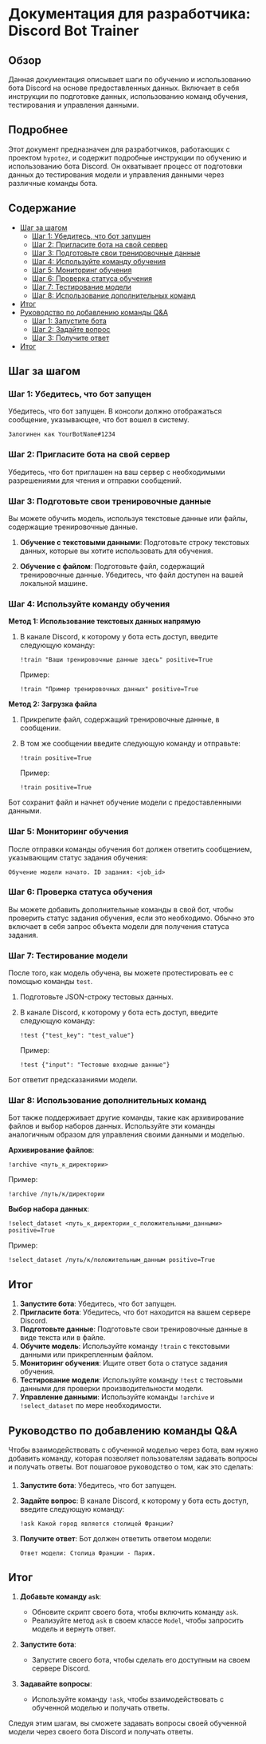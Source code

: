 # Документация для разработчика: Discord Bot Trainer

## Обзор

Данная документация описывает шаги по обучению и использованию бота Discord на основе предоставленных данных. Включает в себя инструкции по подготовке данных, использованию команд обучения, тестирования и управления данными.

## Подробнее

Этот документ предназначен для разработчиков, работающих с проектом `hypotez`, и содержит подробные инструкции по обучению и использованию бота Discord. Он охватывает процесс от подготовки данных до тестирования модели и управления данными через различные команды бота.

## Содержание

- [Шаг за шагом](#шаг-за-шагом)
  - [Шаг 1: Убедитесь, что бот запущен](#шаг-1-убедитесь-что-бот-запущен)
  - [Шаг 2: Пригласите бота на свой сервер](#шаг-2-пригласите-бота-на-свой-сервер)
  - [Шаг 3: Подготовьте свои тренировочные данные](#шаг-3-подготовьте-свои-тренировочные-данные)
  - [Шаг 4: Используйте команду обучения](#шаг-4-используйте-команду-обучения)
  - [Шаг 5: Мониторинг обучения](#шаг-5-мониторинг-обучения)
  - [Шаг 6: Проверка статуса обучения](#шаг-6-проверка-статуса-обучения)
  - [Шаг 7: Тестирование модели](#шаг-7-тестирование-модели)
  - [Шаг 8: Использование дополнительных команд](#шаг-8-использование-дополнительных-команд)
- [Итог](#итог)
- [Руководство по добавлению команды Q&A](#руководство-по-добавлению-команды-qa)
  - [Шаг 1: Запустите бота](#шаг-1-запустите-бота)
  - [Шаг 2: Задайте вопрос](#шаг-2-задайте-вопрос)
  - [Шаг 3: Получите ответ](#шаг-3-получите-ответ)
- [Итог](#итог-1)

## Шаг за шагом

### Шаг 1: Убедитесь, что бот запущен

Убедитесь, что бот запущен. В консоли должно отображаться сообщение, указывающее, что бот вошел в систему.

```plaintext
Залогинен как YourBotName#1234
```

### Шаг 2: Пригласите бота на свой сервер

Убедитесь, что бот приглашен на ваш сервер с необходимыми разрешениями для чтения и отправки сообщений.

### Шаг 3: Подготовьте свои тренировочные данные

Вы можете обучить модель, используя текстовые данные или файлы, содержащие тренировочные данные.

1.  **Обучение с текстовыми данными**:
    Подготовьте строку текстовых данных, которые вы хотите использовать для обучения.

2.  **Обучение с файлом**:
    Подготовьте файл, содержащий тренировочные данные. Убедитесь, что файл доступен на вашей локальной машине.

### Шаг 4: Используйте команду обучения

**Метод 1: Использование текстовых данных напрямую**

1.  В канале Discord, к которому у бота есть доступ, введите следующую команду:

    ```plaintext
    !train "Ваши тренировочные данные здесь" positive=True
    ```

    Пример:

    ```plaintext
    !train "Пример тренировочных данных" positive=True
    ```

**Метод 2: Загрузка файла**

1.  Прикрепите файл, содержащий тренировочные данные, в сообщении.
2.  В том же сообщении введите следующую команду и отправьте:

    ```plaintext
    !train positive=True
    ```

    Пример:

    ```plaintext
    !train positive=True
    ```

Бот сохранит файл и начнет обучение модели с предоставленными данными.

### Шаг 5: Мониторинг обучения

После отправки команды обучения бот должен ответить сообщением, указывающим статус задания обучения:

```plaintext
Обучение модели начато. ID задания: <job_id>
```

### Шаг 6: Проверка статуса обучения

Вы можете добавить дополнительные команды в свой бот, чтобы проверить статус задания обучения, если это необходимо. Обычно это включает в себя запрос объекта модели для получения статуса задания.

### Шаг 7: Тестирование модели

После того, как модель обучена, вы можете протестировать ее с помощью команды `test`.

1.  Подготовьте JSON-строку тестовых данных.
2.  В канале Discord, к которому у бота есть доступ, введите следующую команду:

    ```plaintext
    !test {"test_key": "test_value"}
    ```

    Пример:

    ```plaintext
    !test {"input": "Тестовые входные данные"}
    ```

Бот ответит предсказаниями модели.

### Шаг 8: Использование дополнительных команд

Бот также поддерживает другие команды, такие как архивирование файлов и выбор наборов данных. Используйте эти команды аналогичным образом для управления своими данными и моделью.

**Архивирование файлов**:

```plaintext
!archive <путь_к_директории>
```

Пример:

```plaintext
!archive /путь/к/директории
```

**Выбор набора данных**:

```plaintext
!select_dataset <путь_к_директории_с_положительными_данными> positive=True
```

Пример:

```plaintext
!select_dataset /путь/к/положительным_данным positive=True
```

## Итог

1.  **Запустите бота**: Убедитесь, что бот запущен.
2.  **Пригласите бота**: Убедитесь, что бот находится на вашем сервере Discord.
3.  **Подготовьте данные**: Подготовьте свои тренировочные данные в виде текста или в файле.
4.  **Обучите модель**: Используйте команду `!train` с текстовыми данными или прикрепленным файлом.
5.  **Мониторинг обучения**: Ищите ответ бота о статусе задания обучения.
6.  **Тестирование модели**: Используйте команду `!test` с тестовыми данными для проверки производительности модели.
7.  **Управление данными**: Используйте команды `!archive` и `!select_dataset` по мере необходимости.

## Руководство по добавлению команды Q&A

Чтобы взаимодействовать с обученной моделью через бота, вам нужно добавить команду, которая позволяет пользователям задавать вопросы и получать ответы. Вот пошаговое руководство о том, как это сделать:

####

1.  **Запустите бота**: Убедитесь, что бот запущен.
2.  **Задайте вопрос**:
    В канале Discord, к которому у бота есть доступ, введите следующую команду:

    ```plaintext
    !ask Какой город является столицей Франции?
    ```

3.  **Получите ответ**:
    Бот должен ответить ответом модели:

    ```plaintext
    Ответ модели: Столица Франции - Париж.
    ```

## Итог

1.  **Добавьте команду `ask`**:
    *   Обновите скрипт своего бота, чтобы включить команду `ask`.
    *   Реализуйте метод `ask` в своем классе `Model`, чтобы запросить модель и вернуть ответ.

2.  **Запустите бота**:
    *   Запустите своего бота, чтобы сделать его доступным на своем сервере Discord.

3.  **Задавайте вопросы**:
    *   Используйте команду `!ask`, чтобы взаимодействовать с обученной моделью и получать ответы.

Следуя этим шагам, вы сможете задавать вопросы своей обученной модели через своего бота Discord и получать ответы.